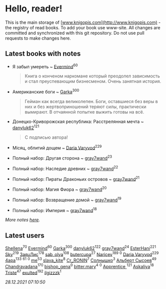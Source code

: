 # Hello, reader!
This is the main storage of [www.knigopis.com](http://www.knigopis.com) - the registry of read books.
To add your book use www-site. All changes are committed and synchronized with this git repository.
Do not use pull requests to make changes here.


## Latest books with notes
* Я забыл умереть ~ [Evermind](users/302/302928912-vkontakte)<sup>60</sup>
    > Книга о конченом наркомане который преодолел зависимость и стал преуспевающим бизнесменом. Очень занятная история.

* Американские боги ~ [Garka](users/115/115753719718250012620-google)<sup>300</sup>
    > Гейман как всегда великолепен. Боги, оставшиеся без веры в них и без жертвоприношений теряют силы, практически вымирают. В отчаянной попытке выжить готовы на всё.

* Донецко-Криворожская республика: Расстрелянная мечта ~ [danyluk62](users/374/374149854-vkontakte)<sup>121</sup>
    > С подписью автора!

* Місяц, облитий дощем ~ [Daria Varyvod](users/829/829893410524253-facebook)<sup>229</sup>

* Полный набор: Другая сторона ~ [gray7wand](users/110/110080946273609412257-google)<sup>23</sup>

* Полный набор: Наследие древних ~ [gray7wand](users/110/110080946273609412257-google)<sup>22</sup>

* Полный набор: Пираты Драконьих островов ~ [gray7wand](users/110/110080946273609412257-google)<sup>21</sup>

* Полный набор: Магия Фиора ~ [gray7wand](users/110/110080946273609412257-google)<sup>20</sup>

* Полный набор: Возвращение домой ~ [gray7wand](users/110/110080946273609412257-google)<sup>19</sup>

* Полный набор: Империя ~ [gray7wand](users/110/110080946273609412257-google)<sup>18</sup>


_More notes [here](latest_books_with_notes.md)._


## Latest users
[Shellena](users/134/13413591548892934957-mailru)<sup>70</sup> 
[Evermind](users/302/302928912-vkontakte)<sup>60</sup> 
[Garka](users/115/115753719718250012620-google)<sup>300</sup> 
[danyluk62](users/374/374149854-vkontakte)<sup>122</sup> 
[gray7wand](users/110/110080946273609412257-google)<sup>24</sup> 
[EsterHani](users/305/30558181-vkontakte)<sup>221</sup> 
[Sky](users/118/118049897850017649660-googleplus)<sup>219</sup> 
[ЗаяцЛис](users/112/112388384595246311466-google)<sup>178</sup> 
[sab_olya](users/139/139338401-vkontakte)<sup>108</sup> 
[butercupa](users/193/193697993-vkontakte)<sup>27</sup> 
[Naricev](users/107/107090515204537133928-google)<sup>189</sup> 
[](users/117/117959961181822956584-google)<sup>0</sup> 
[Daria Varyvod](users/829/829893410524253-facebook)<sup>229</sup> 
[4apa](users/117/117392596378069249667-google)<sup>133</sup> 
[](users/153/1537586159620888-facebook)<sup>61</sup> 
[](users/115/115553403359274237491-google)<sup>0</sup> 
[me](users/381/381417697-yandex)<sup>53</sup> 
[slava_kite](users/134/134671934-vkontakte)<sup>8</sup> 
[Cr_RONIN](users/112/112090473416384685204-google)<sup>7</sup> 
[Солнышко](users/142/142331349-vkontakte)<sup>3</sup> 
[Альберт Сысоев](users/474/47446642-vkontakte)<sup>49</sup> 
[Chandravadana](users/105/105866022348292919948-google)<sup>170</sup> 
[bishop_gena](users/223/223133377-vkontakte)<sup>0</sup> 
[bitter.mary](users/108/108890810412612634449-google)<sup>4</sup> 
[](users/103/103707808693711714462-google)<sup>0</sup> 
[Apprentice ](users/528/52821952-vkontakte)<sup>121</sup> 
[Askaliya](users/326/326783541-vkontakte)<sup>18</sup> 
[Triste](users/517/5175580462988229760-mailru)<sup>47</sup> 
[exulted](users/100/100599204551896265722-google)<sup>192</sup> 
[ilgizzzk](users/150/150371197-vkontakte)<sup>1</sup> 


_28.12.2021 07:10:50_
